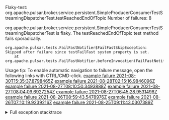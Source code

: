         
Flaky-test: org.apache.pulsar.broker.service.persistent.SimpleProducerConsumerTestStreamingDispatcherTest.testReachedEndOfTopic
Number of failures: 8

org.apache.pulsar.broker.service.persistent.SimpleProducerConsumerTestStreamingDispatcherTest is flaky. The testReachedEndOfTopic test method fails sporadically.

```
org.apache.pulsar.tests.FailFastNotifier$FailFastSkipException: Skipped after failure since testFailFast system property is set.
	at org.apache.pulsar.tests.FailFastNotifier.beforeInvocation(FailFastNotifier.java:88)

```

Usage tip: To enable automatic navigation to failure message, open the following links with CTRL/CMD-click.
[example failure 2021-08-30T15:35:37.8798465Z](https://github.com/apache/pulsar/runs/3463119398?check_suite_focus=true#step:9:2591)
[example failure 2021-08-28T02:15:16.9846096Z](https://github.com/apache/pulsar/runs/3448473880?check_suite_focus=true#step:9:1588)
[example failure 2021-08-27T08:10:50.3493888Z](https://github.com/apache/pulsar/runs/3440980370?check_suite_focus=true#step:9:1659)
[example failure 2021-08-27T08:04:09.6927254Z](https://github.com/apache/pulsar/runs/3440855241?check_suite_focus=true#step:9:1584)
[example failure 2021-08-27T06:45:28.9531498Z](https://github.com/apache/pulsar/runs/3440411158?check_suite_focus=true#step:9:1585)
[example failure 2021-08-26T08:59:43.5478976Z](https://github.com/apache/pulsar/runs/3430539961?check_suite_focus=true#step:9:2294)
[example failure 2021-08-26T07:10:19.9239216Z](https://github.com/apache/pulsar/runs/3429892136?check_suite_focus=true#step:9:1646)
[example failure 2021-08-25T09:11:43.0307389Z](https://github.com/apache/pulsar/runs/3420085427?check_suite_focus=true#step:10:1586)


<details>
<summary>Full exception stacktrace</summary>
<code><pre>
org.apache.pulsar.tests.FailFastNotifier$FailFastSkipException: Skipped after failure since testFailFast system property is set.
	at org.apache.pulsar.tests.FailFastNotifier.beforeInvocation(FailFastNotifier.java:88)

</pre></code>
</details>

